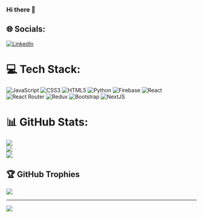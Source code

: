 ### Hi there 👋

<!--
**mansiraizada/mansiraizada** is a ✨ _special_ ✨ repository because its `README.md` (this file) appears on your GitHub profile.

Here are some ideas to get you started:

- 🔭 I’m currently working on ...
- 🌱 I’m currently learning ...
- 👯 I’m looking to collaborate on ...
- 🤔 I’m looking for help with ...
- 💬 Ask me about ...
- 📫 How to reach me: ...
- 😄 Pronouns: ...
- ⚡ Fun fact: ...
-->

## 🌐 Socials:
[![LinkedIn](https://img.shields.io/badge/LinkedIn-%230077B5.svg?logo=linkedin&logoColor=white)](https://linkedin.com/in/mansi-raizada) 

# 💻 Tech Stack:
![JavaScript](https://img.shields.io/badge/javascript-%23323330.svg?style=for-the-badge&logo=javascript&logoColor=%23F7DF1E) ![CSS3](https://img.shields.io/badge/css3-%231572B6.svg?style=for-the-badge&logo=css3&logoColor=white) ![HTML5](https://img.shields.io/badge/html5-%23E34F26.svg?style=for-the-badge&logo=html5&logoColor=white) ![Python](https://img.shields.io/badge/python-3670A0?style=for-the-badge&logo=python&logoColor=ffdd54) ![Firebase](https://img.shields.io/badge/firebase-%23039BE5.svg?style=for-the-badge&logo=firebase) ![React](https://img.shields.io/badge/react-%2320232a.svg?style=for-the-badge&logo=react&logoColor=%2361DAFB) ![React Router](https://img.shields.io/badge/React_Router-CA4245?style=for-the-badge&logo=react-router&logoColor=white) ![Redux](https://img.shields.io/badge/redux-%23593d88.svg?style=for-the-badge&logo=redux&logoColor=white) ![Bootstrap](https://img.shields.io/badge/bootstrap-%23563D7C.svg?style=for-the-badge&logo=bootstrap&logoColor=white) ![NextJS](https://img.shields.io/badge/Next_JS-3670A0?style=for-the-badge&logo=next-js&logoColor=ffdd54)
# 📊 GitHub Stats:
![](https://github-readme-stats.vercel.app/api?username=mansiraizada&theme=dark&hide_border=false&include_all_commits=false&count_private=false)<br/>
![](https://github-readme-streak-stats.herokuapp.com/?user=mansiraizada&theme=dark&hide_border=false)<br/>
![](https://github-readme-stats.vercel.app/api/top-langs/?username=mansiraizada&theme=dark&hide_border=false&include_all_commits=false&count_private=false&layout=compact)

## 🏆 GitHub Trophies
![](https://github-profile-trophy.vercel.app/?username=mansiraizada&theme=radical&no-frame=false&no-bg=true&margin-w=4)

---
[![](https://visitcount.itsvg.in/api?id=mansiraizada&icon=5&color=5)](https://visitcount.itsvg.in)

<!-- Proudly created with GPRM ( https://gprm.itsvg.in ) -->
